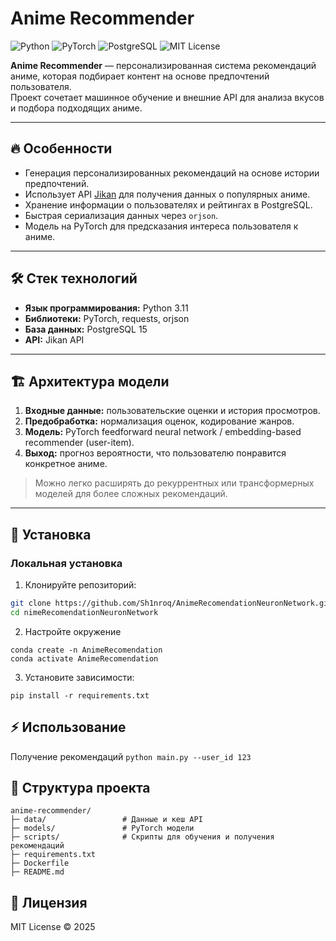 # Anime Recommender

![Python](https://img.shields.io/badge/python-3.11-blue) ![PyTorch](https://img.shields.io/badge/pytorch-2.1-orange) ![PostgreSQL](https://img.shields.io/badge/postgresql-15-blue) ![MIT License](https://img.shields.io/badge/license-MIT-green)

**Anime Recommender** — персонализированная система рекомендаций аниме, которая подбирает контент на основе предпочтений пользователя.  
Проект сочетает машинное обучение и внешние API для анализа вкусов и подбора подходящих аниме.

---

## 🔥 Особенности

- Генерация персонализированных рекомендаций на основе истории предпочтений.  
- Использует API [Jikan](https://jikan.moe/) для получения данных о популярных аниме.  
- Хранение информации о пользователях и рейтингах в PostgreSQL.  
- Быстрая сериализация данных через `orjson`.  
- Модель на PyTorch для предсказания интереса пользователя к аниме.  

---

## 🛠 Стек технологий

- **Язык программирования:** Python 3.11  
- **Библиотеки:** PyTorch, requests, orjson  
- **База данных:** PostgreSQL 15  
- **API:** Jikan API  

---

## 🏗 Архитектура модели

1. **Входные данные:** пользовательские оценки и история просмотров.  
2. **Предобработка:** нормализация оценок, кодирование жанров.  
3. **Модель:** PyTorch feedforward neural network / embedding-based recommender (user-item).  
4. **Выход:** прогноз вероятности, что пользователю понравится конкретное аниме.  

> Можно легко расширять до рекуррентных или трансформерных моделей для более сложных рекомендаций.

---

## 🚀 Установка

### Локальная установка

1. Клонируйте репозиторий:

```bash
git clone https://github.com/Sh1nroq/AnimeRecomendationNeuronNetwork.git
cd nimeRecomendationNeuronNetwork
```

2. Настройте окружение
```
conda create -n AnimeRecomendation
conda activate AnimeRecomendation
```

3. Установите зависимости:
```
pip install -r requirements.txt
```

## ⚡ Использование
Получение рекомендаций
```python main.py --user_id 123```

## 📂 Структура проекта
```
anime-recommender/
├─ data/                 # Данные и кеш API
├─ models/               # PyTorch модели
├─ scripts/              # Скрипты для обучения и получения рекомендаций
├─ requirements.txt
├─ Dockerfile
├─ README.md
```
## 📜 Лицензия

MIT License © 2025
